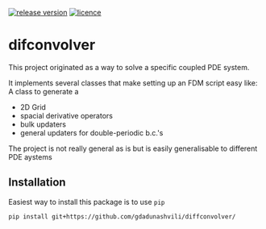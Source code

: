 [![release version](https://img.shields.io/badge/dynamic/json?url=https://raw.githubusercontent.com/gdadunashvili/diffconvolver/main/VERSION.json&query=$.*&color=blue&label=version)](https://github.com/gdadunashvili/diffconvolver/releases)
[![licence](https://img.shields.io/badge/licence-MIT-green)](https://github.com/gdadunashvili/diffconvolver/blob/main/LICENSE)

# difconvolver

This project originated as a way to solve a specific coupled PDE system.

It implements several classes that make setting up an FDM script easy like:
A class to generate a 
- 2D Grid
- spacial derivative operators
- bulk updaters
- general updaters for double-periodic b.c.'s

The project is not really general as is but is easily generalisable to different PDE aystems

## Installation

Easiest way to install this package is to use `pip`
```
pip install git+https://github.com/gdadunashvili/diffconvolver/        
```
